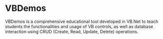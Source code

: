 # VBDemos
 VBDemos is a comprehensive educational tool developed in VB.Net to teach students the functionalities and usage of VB controls, as well as database interaction using CRUD (Create, Read, Update, Delete) operations.
